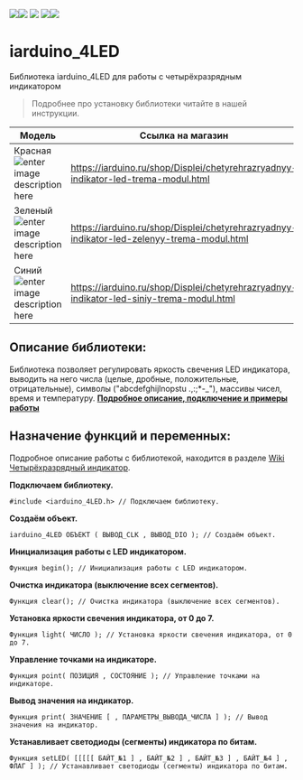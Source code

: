 
[![](https://iarduino.ru/img/logo.svg)](https://iarduino.ru)[![](https://wiki.iarduino.ru/img/git-shop.svg?3)](https://iarduino.ru) [![](https://wiki.iarduino.ru/img/git-wiki.svg?2)](https://wiki.iarduino.ru) [![](https://wiki.iarduino.ru/img/git-lesson.svg?2)](https://lesson.iarduino.ru)[![](https://wiki.iarduino.ru/img/git-forum.svg?2)](http://forum.trema.ru)

# iarduino_4LED
Библиотека iarduino_4LED для работы с четырёхразрядным индикатором

> Подробнее про установку библиотеки читайте в нашей инструкции.


| Модель | Ссылка на магазин|
|--|--|
| Красная ![enter image description here](https://wiki.iarduino.ru/img/resources/702/702.svg) | https://iarduino.ru/shop/Displei/chetyrehrazryadnyy-indikator-led-trema-modul.html|
| Зеленый![enter image description here](https://wiki.iarduino.ru/img/resources/883/883.svg) | https://iarduino.ru/shop/Displei/chetyrehrazryadnyy-indikator-led-zelenyy-trema-modul.html |
| Синий ![enter image description here](https://wiki.iarduino.ru/img/resources/884/884.svg) | https://iarduino.ru/shop/Displei/chetyrehrazryadnyy-indikator-led-siniy-trema-modul.html |


## Описание библиотеки:
Библиотека позволяет регулировать яркость свечения LED индикатора, выводить на него числа (целые, дробные, положительные, отрицательные), символы ("abcdefghijlnopstu .,:;*-_"), массивы чисел, время и температуру.
**[  Подробное описание, подключение и примеры работы ](https://wiki.iarduino.ru/page/chetyrehrazryadnyy-indikator-trema-modul/)**

## Назначение функций и переменных:
Подробное описание работы с библиотекой, находится в разделе [Wiki Четырёхразрядный индикатор](https://wiki.iarduino.ru/page/chetyrehrazryadnyy-indikator-trema-modul/ "Wiki Четырёхразрядный индикатор").

**Подключаем библиотеку.**

    #include <iarduino_4LED.h> // Подключаем библиотеку.
    
**Создаём объект.** 

    iarduino_4LED ОБЪЕКТ ( ВЫВОД_CLK , ВЫВОД_DIO ); // Создаём объект.

**Инициализация работы с LED индикатором.**

    Функция begin(); // Инициализация работы с LED индикатором.
    
**Очистка индикатора (выключение всех сегментов).**

    Функция clear(); // Очистка индикатора (выключение всех сегментов).
    
**Установка яркости свечения индикатора, от 0 до 7.**

    Функция light( ЧИСЛО ); // Установка яркости свечения индикатора, от 0 до 7.
    
**Управление точками на индикаторе.**

    Функция point( ПОЗИЦИЯ , СОСТОЯНИЕ ); // Управление точками на индикаторе.
    
**Вывод значения на индикатор.**

    Функция print( ЗНАЧЕНИЕ [ , ПАРАМЕТРЫ_ВЫВОДА_ЧИСЛА ] ); // Вывод значения на индикатор.
    
**Устанавливает светодиоды (сегменты) индикатора по битам.**

    Функция setLED( [[[[[ БАЙТ_№1 ] , БАЙТ_№2 ] , БАЙТ_№3 ] , БАЙТ_№4 ] , ФЛАГ ] ); // Устанавливает светодиоды (сегменты) индикатора по битам.
<!--stackedit_data:
eyJoaXN0b3J5IjpbMzgwNjg1MzY4LC0xNTI5NDgwNjU1XX0=
-->